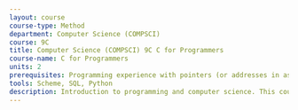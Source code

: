 ```yaml
---
layout: course 
course-type: Method
department: Computer Science (COMPSCI)
course: 9C
title: Computer Science (COMPSCI) 9C C for Programmers
course-name: C for Programmers
units: 2
prerequisites: Programming experience with pointers (or addresses in assembly language) and linked data structures equivalent to that gained in Computer Science 9B or 61A, or Engineering 7
tools: Scheme, SQL, Python
description: Introduction to programming and computer science. This course exposes students to techniques of abstraction at several levels - (a) within a programming language, using higher-order functions, manifest types, data-directed programming, and message-passing; (b) between programming languages, using functional and rule-based languages as examples. It also relates these techniques to the practical problems of implementation of languages and algorithms on a von Neumann machine. There are several significant programming projects. 
---
```

